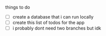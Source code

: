 things to do

- [ ] create a database that i can run locally
- [ ] create this list of todos for the app
- [ ] i probably dont need two branches but idk

